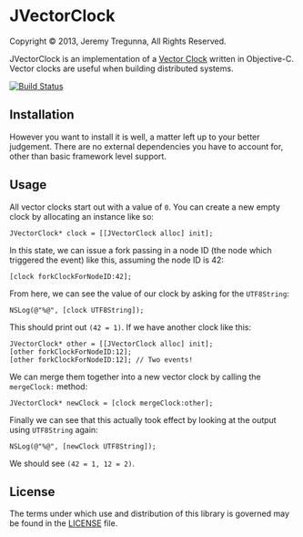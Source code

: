 # JVectorClock
Copyright © 2013, Jeremy Tregunna, All Rights Reserved.

JVectorClock is an implementation of a [Vector Clock](http://en.wikipedia.org/wiki/Vector_clock) written in Objective-C. Vector clocks are useful when building distributed systems.

[![Build Status](https://travis-ci.org/jeremytregunna/JVectorClock.png?branch=master)](https://travis-ci.org/jeremytregunna/JVectorClock)

## Installation

However you want to install it is well, a matter left up to your better judgement. There are no external dependencies you have to account for, other than basic framework level support.

## Usage

All vector clocks start out with a value of `0`. You can create a new empty clock by allocating an instance like so:

    JVectorClock* clock = [[JVectorClock alloc] init];

In this state, we can issue a fork passing in a node ID (the node which triggered the event) like this, assuming the node ID is 42:

    [clock forkClockForNodeID:42];

From here, we can see the value of our clock by asking for the `UTF8String`:

    NSLog(@"%@", [clock UTF8String]);

This should print out `(42 = 1)`. If we have another clock like this:

    JVectorClock* other = [[JVectorClock alloc] init];
    [other forkClockForNodeID:12];
    [other forkClockForNodeID:12]; // Two events!

We can merge them together into a new vector clock by calling the `mergeClock:` method:

    JVectorClock* newClock = [clock mergeClock:other];

Finally we can see that this actually took effect by looking at the output using `UTF8String` again:

    NSLog(@"%@", [newClock UTF8String]);

We should see `(42 = 1, 12 = 2)`.

## License

The terms under which use and distribution of this library is governed may be found in the [LICENSE](https://github.com/jeremytregunna/JVectorClock/blob/master/LICENSE) file.
